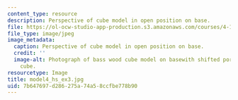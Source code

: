 ```yaml
---
content_type: resource
description: Perspective of cube model in open position on base.
file: https://ol-ocw-studio-app-production.s3.amazonaws.com/courses/4-111-introduction-to-architecture-environmental-design-spring-2014/7b647697d286275a74a58ccfbe778b90_model4_hs_ex3.jpg
file_type: image/jpeg
image_metadata:
  caption: Perspective of cube model in open position on base.
  credit: ''
  image-alt: Photograph of bass wood cube model on basewith shifted portions of the
    cube.
resourcetype: Image
title: model4_hs_ex3.jpg
uid: 7b647697-d286-275a-74a5-8ccfbe778b90
---
```

